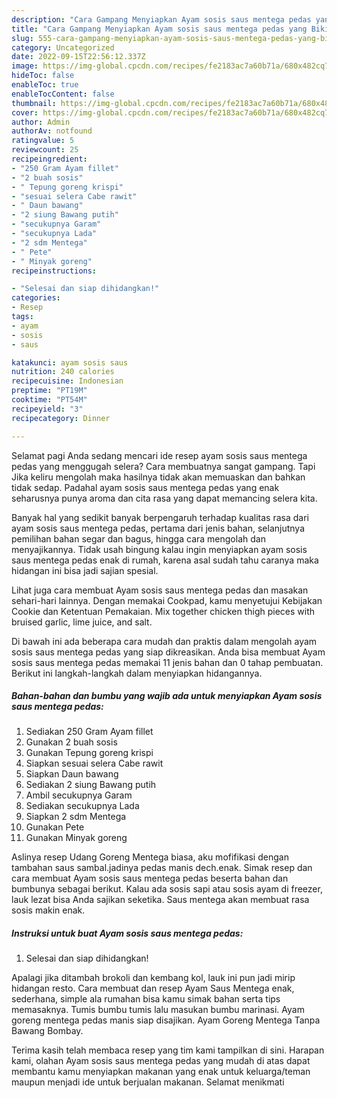 ```yaml
---
description: "Cara Gampang Menyiapkan Ayam sosis saus mentega pedas yang Bikin Ngiler, Buat Buka Puasa}"
title: "Cara Gampang Menyiapkan Ayam sosis saus mentega pedas yang Bikin Ngiler, Buat Buka Puasa}"
slug: 555-cara-gampang-menyiapkan-ayam-sosis-saus-mentega-pedas-yang-bikin-ngiler-buat-buka-puasa
category: Uncategorized
date: 2022-09-15T22:56:12.337Z
image: https://img-global.cpcdn.com/recipes/fe2183ac7a60b71a/680x482cq70/ayam-sosis-saus-mentega-pedas-foto-resep-utama.jpg
hideToc: false
enableToc: true
enableTocContent: false
thumbnail: https://img-global.cpcdn.com/recipes/fe2183ac7a60b71a/680x482cq70/ayam-sosis-saus-mentega-pedas-foto-resep-utama.jpg
cover: https://img-global.cpcdn.com/recipes/fe2183ac7a60b71a/680x482cq70/ayam-sosis-saus-mentega-pedas-foto-resep-utama.jpg
author: Admin
authorAv: notfound
ratingvalue: 5
reviewcount: 25
recipeingredient:
- "250 Gram Ayam fillet"
- "2 buah sosis"
- " Tepung goreng krispi"
- "sesuai selera Cabe rawit"
- " Daun bawang"
- "2 siung Bawang putih"
- "secukupnya Garam"
- "secukupnya Lada"
- "2 sdm Mentega"
- " Pete"
- " Minyak goreng"
recipeinstructions:

- "Selesai dan siap dihidangkan!"
categories:
- Resep
tags:
- ayam
- sosis
- saus

katakunci: ayam sosis saus 
nutrition: 240 calories
recipecuisine: Indonesian
preptime: "PT19M"
cooktime: "PT54M"
recipeyield: "3"
recipecategory: Dinner

---
```



Selamat pagi Anda sedang mencari ide resep ayam sosis saus mentega pedas yang menggugah selera? Cara membuatnya sangat gampang. Tapi Jika keliru mengolah maka hasilnya tidak akan memuaskan dan bahkan tidak sedap. Padahal ayam sosis saus mentega pedas yang enak seharusnya punya aroma dan cita rasa yang dapat memancing selera kita.


Banyak hal yang sedikit banyak berpengaruh terhadap kualitas rasa dari ayam sosis saus mentega pedas, pertama dari jenis bahan, selanjutnya pemilihan bahan segar dan bagus, hingga cara mengolah dan menyajikannya. Tidak usah bingung kalau ingin menyiapkan ayam sosis saus mentega pedas enak di rumah, karena asal sudah tahu caranya maka hidangan ini bisa jadi sajian spesial.

Lihat juga cara membuat Ayam sosis saus mentega pedas dan masakan sehari-hari lainnya. Dengan memakai Cookpad, kamu menyetujui Kebijakan Cookie dan Ketentuan Pemakaian. Mix together chicken thigh pieces with bruised garlic, lime juice, and salt.


Di bawah ini ada beberapa cara mudah dan praktis dalam mengolah ayam sosis saus mentega pedas yang siap dikreasikan. Anda bisa membuat Ayam sosis saus mentega pedas memakai 11 jenis bahan dan 0 tahap pembuatan. Berikut ini langkah-langkah dalam menyiapkan hidangannya.

<!--inarticleads1-->

##### Bahan-bahan dan bumbu yang wajib ada untuk menyiapkan Ayam sosis saus mentega pedas:

1. Sediakan 250 Gram Ayam fillet
1. Gunakan 2 buah sosis
1. Gunakan  Tepung goreng krispi
1. Siapkan sesuai selera Cabe rawit
1. Siapkan  Daun bawang
1. Sediakan 2 siung Bawang putih
1. Ambil secukupnya Garam
1. Sediakan secukupnya Lada
1. Siapkan 2 sdm Mentega
1. Gunakan  Pete
1. Gunakan  Minyak goreng


Aslinya resep Udang Goreng Mentega biasa, aku mofifikasi dengan tambahan saus sambal.jadinya pedas manis dech.enak. Simak resep dan cara membuat Ayam sosis saus mentega pedas beserta bahan dan bumbunya sebagai berikut. Kalau ada sosis sapi atau sosis ayam di freezer, lauk lezat bisa Anda sajikan seketika. Saus mentega akan membuat rasa sosis makin enak. 

<!--inarticleads2-->

##### Instruksi untuk buat Ayam sosis saus mentega pedas:


1. Selesai dan siap dihidangkan!

Apalagi jika ditambah brokoli dan kembang kol, lauk ini pun jadi mirip hidangan resto. Cara membuat dan resep Ayam Saus Mentega enak, sederhana, simple ala rumahan bisa kamu simak bahan serta tips memasaknya. Tumis bumbu tumis lalu masukan bumbu marinasi. Ayam goreng mentega pedas manis siap disajikan. Ayam Goreng Mentega Tanpa Bawang Bombay. 

Terima kasih telah membaca resep yang tim kami tampilkan di sini. Harapan kami, olahan Ayam sosis saus mentega pedas yang mudah di atas dapat membantu kamu menyiapkan makanan yang enak untuk keluarga/teman maupun menjadi ide untuk berjualan makanan. Selamat menikmati
